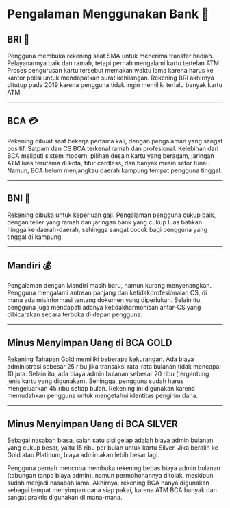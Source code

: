 # Pengalaman Menggunakan Bank 🏦

## **BRI** 🌾  
Pengguna membuka rekening saat SMA untuk menerima transfer hadiah. Pelayanannya baik dan ramah, tetapi pernah mengalami kartu tertelan ATM. Proses pengurusan kartu tersebut memakan waktu lama karena harus ke kantor polisi untuk mendapatkan surat kehilangan. Rekening BRI akhirnya ditutup pada 2019 karena pengguna tidak ingin memiliki terlalu banyak kartu ATM.  

---

## **BCA** 💳  
Rekening dibuat saat bekerja pertama kali, dengan pengalaman yang sangat positif. Satpam dan CS BCA terkenal ramah dan profesional. Kelebihan dari BCA meliputi sistem modern, pilihan desain kartu yang beragam, jaringan ATM luas terutama di kota, fitur cardless, dan banyak mesin setor tunai. Namun, BCA belum menjangkau daerah kampung tempat pengguna tinggal.  

---

## **BNI** 🏢  
Rekening dibuka untuk keperluan gaji. Pengalaman pengguna cukup baik, dengan teller yang ramah dan jaringan bank yang cukup luas bahkan hingga ke daerah-daerah, sehingga sangat cocok bagi pengguna yang tinggal di kampung.  

---

## **Mandiri** 💰  
Pengalaman dengan Mandiri masih baru, namun kurang menyenangkan. Pengguna mengalami antrean panjang dan ketidakprofesionalan CS, di mana ada misinformasi tentang dokumen yang diperlukan. Selain itu, pengguna juga mendapati adanya ketidakharmonisan antar-CS yang dibicarakan secara terbuka di depan pengguna.  

---

## **Minus Menyimpan Uang di BCA GOLD**  
Rekening Tahapan Gold memiliki beberapa kekurangan. Ada biaya administrasi sebesar 25 ribu jika transaksi rata-rata bulanan tidak mencapai 10 juta. Selain itu, ada biaya admin bulanan sebesar 20 ribu (tergantung jenis kartu yang digunakan). Sehingga, pengguna sudah harus mengeluarkan 45 ribu setiap bulan. Rekening ini digunakan karena memudahkan pengguna untuk mengetahui identitas pengirim dana.  

---

## **Minus Menyimpan Uang di BCA SILVER**  
Sebagai nasabah biasa, salah satu sisi gelap adalah biaya admin bulanan yang cukup besar, yaitu 15 ribu per bulan untuk kartu Silver. Jika beralih ke Gold atau Platinum, biaya admin akan lebih besar lagi.  

Pengguna pernah mencoba membuka rekening bebas biaya admin bulanan (tabungan tanpa biaya admin), namun permohonannya ditolak, meskipun sudah menjadi nasabah lama. Akhirnya, rekening BCA hanya digunakan sebagai tempat menyimpan dana siap pakai, karena ATM BCA banyak dan sangat praktis digunakan di mana-mana.  
